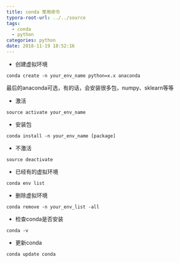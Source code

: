 ```yaml
---
title: conda 常用命令
typora-root-url: ../../source
tags:
  - conda
  - python
categories: python
date: 2018-11-19 18:52:16
---
```


- 创建虚拟环境

```shell
conda create -n your_env_name python=x.x anaconda
```

最后的anaconda可选，有的话，会安装很多包，numpy、sklearn等等
- 激活

```shell
source activate your_env_name
```

- 安装包

```shell
conda install -n your_env_name [package]
```

- 不激活

```shell
source deactivate
```

- 已经有的虚拟环境

```shell
conda env list
```

- 删除虚拟环境

```shell
conda remove -n your_env_list -all
```

- 检查conda是否安装

```shell
conda -v
```

- 更新conda

```shell
conda update conda
```

